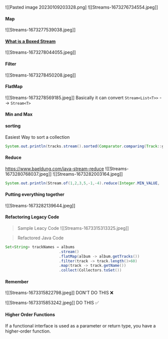 ![[Pasted image 20230109203328.png]
![[Streams-1673276734554.jpeg]]

#### Map
![[Streams-1673277539038.jpeg]]

#### [What is a Boxed Stream](https://howtodoinjava.com/java8/java8-boxed-intstream/)
![[Streams-1673278044055.jpeg]]

#### Filter
![[Streams-1673278450208.jpeg]]

#### FlatMap
![[Streams-1673278569185.jpeg]]
Basically it can convert `Stream<List<T>>` --> `Stream<T>`

#### Min and Max

#### sorting
Easiest Way to sort a collection
```java
System.out.println(tracks.stream().sorted(Comparator.comparing(Track::getLength)).collect(Collectors.toList()));
```

#### Reduce
https://www.baeldung.com/java-stream-reduce
![[Streams-1673280768037.jpeg]]
![[Streams-1673282003164.jpeg]]
```java
System.out.println(Stream.of(1,2,3,5,-1,-4).reduce(Integer.MIN_VALUE, (maxValue, b) -> maxValue > b ? maxValue: b));
```

#### Putting everything together
![[Streams-1673282139644.jpeg]]


#### Refactoring Legacy Code
>Sample Leacy Code
![[Streams-1673315313325.jpeg]]

>Refactored Java Code
```java
Set<String> trackNames = albums
						.stream()
						.flatMap(album -> album.getTracks())
						.filter(track -> track.length()>60)
						.map(track -> track.getName())
						.collect(Collectors.toSet())
```

#### Remember
![[Streams-1673315822798.jpeg]]
DON'T DO THIS ❌

![[Streams-1673315853242.jpeg]]
DO THIS ✅️

#### Higher Order Functions
If a functional interface is used as a parameter or return type, you have a higher-order function.